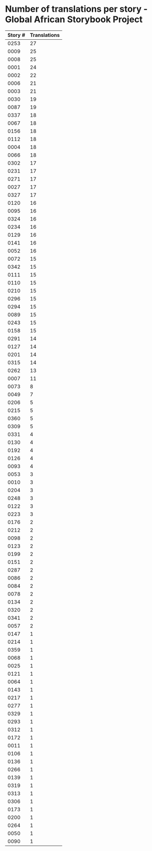 # Number of translations per story - Global African Storybook Project

Story # | Translations
------- | ------------
0253 | 27
0009 | 25
0008 | 25
0001 | 24
0002 | 22
0006 | 21
0003 | 21
0030 | 19
0087 | 19
0337 | 18
0067 | 18
0156 | 18
0112 | 18
0004 | 18
0066 | 18
0302 | 17
0231 | 17
0271 | 17
0027 | 17
0327 | 17
0120 | 16
0095 | 16
0324 | 16
0234 | 16
0129 | 16
0141 | 16
0052 | 16
0072 | 15
0342 | 15
0111 | 15
0110 | 15
0210 | 15
0296 | 15
0294 | 15
0089 | 15
0243 | 15
0158 | 15
0291 | 14
0127 | 14
0201 | 14
0315 | 14
0262 | 13
0007 | 11
0073 | 8
0049 | 7
0206 | 5
0215 | 5
0360 | 5
0309 | 5
0331 | 4
0130 | 4
0192 | 4
0126 | 4
0093 | 4
0053 | 3
0010 | 3
0204 | 3
0248 | 3
0122 | 3
0223 | 3
0176 | 2
0212 | 2
0098 | 2
0123 | 2
0199 | 2
0151 | 2
0287 | 2
0086 | 2
0084 | 2
0078 | 2
0134 | 2
0320 | 2
0341 | 2
0057 | 2
0147 | 1
0214 | 1
0359 | 1
0068 | 1
0025 | 1
0121 | 1
0064 | 1
0143 | 1
0217 | 1
0277 | 1
0329 | 1
0293 | 1
0312 | 1
0172 | 1
0011 | 1
0106 | 1
0136 | 1
0266 | 1
0139 | 1
0319 | 1
0313 | 1
0306 | 1
0173 | 1
0200 | 1
0264 | 1
0050 | 1
0090 | 1
